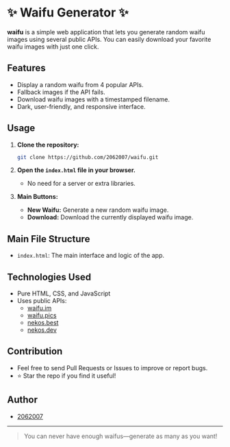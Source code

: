 # ✨ Waifu Generator ✨

**waifu** is a simple web application that lets you generate random waifu images using several public APIs. You can easily download your favorite waifu images with just one click.

## Features

- Display a random waifu from 4 popular APIs.
- Fallback images if the API fails.
- Download waifu images with a timestamped filename.
- Dark, user-friendly, and responsive interface.

## Usage

1. **Clone the repository:**
   ```bash
   git clone https://github.com/2062007/waifu.git
   ```

2. **Open the `index.html` file in your browser.**
   - No need for a server or extra libraries.

3. **Main Buttons:**
   - **New Waifu:** Generate a new random waifu image.
   - **Download:** Download the currently displayed waifu image.

## Main File Structure

- `index.html`: The main interface and logic of the app.

## Technologies Used

- Pure HTML, CSS, and JavaScript
- Uses public APIs:
  - [waifu.im](https://waifu.im/)
  - [waifu.pics](https://waifu.pics/)
  - [nekos.best](https://nekos.best/)
  - [nekos.dev](https://nekos.dev/)

## Contribution

- Feel free to send Pull Requests or Issues to improve or report bugs.
- ⭐ Star the repo if you find it useful!

## Author

- [2062007](https://github.com/2062007)

---

> You can never have enough waifus—generate as many as you want!

